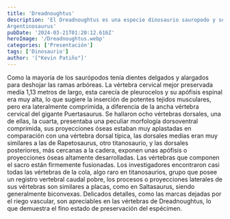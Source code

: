 ```yaml
---
title: 'Dreadnoughtus'
description: 'El Dreadnoughtus es una especie dinosaurio sauropodo y se conoce como el sauropodo más grande al igual que el
Argentinosaurus'
pubDate: '2024-03-21T01:20:12.616Z'
heroImage: '/Dreadnoughtus.webp'
categories: ['Presentación']
tags: ['Dinosaurio']
author: '["Kevin Patiño"]'
---
```


Como la mayoría de los saurópodos tenía dientes delgados y alargados para deshojar las ramas arbóreas. La vértebra cervical mejor preservada medía 1,13 metros de largo, esta carecía de pleurocelos y su apófisis espinal era muy alta, lo que sugiere la inserción de potentes tejidos musculares, pero era lateralmente comprimida, a diferencia de la ancha vértebra cervical del gigante Puertasaurus. Se hallaron ocho vértebras dorsales, una de ellas, la cuarta, presentaba una peculiar morfología dorsoventral comprimida, sus proyecciones óseas estaban muy aplastadas en comparación con una vértebra dorsal típica, las dorsales medias eran muy similares a las de Rapetosaurus, otro titanosaurio, y las dorsales posteriores, más cercanas a la cadera, exponen unas apófisis o proyecciones óseas altamente desarrolladas. Las vértebras que componen el sacro están firmemente fusionadas. Los investigadores encontraron casi todas las vértebras de la cola, algo raro en titanosaurios, grupo que posee un registro vertebral caudal pobre, los procesos o proyecciones laterales de sus vértebras son similares a placas, como en Saltasaurus, siendo generalmente biconvexas. Delicados detalles, como las marcas dejadas por el riego vascular, son apreciables en las vértebras de Dreadnoughtus, lo que demuestra el fino estado de preservación del espécimen.
